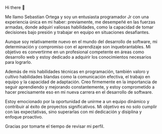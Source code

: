  Hi there 👋

Me llamo Sebastian Ortega y soy un entusiasta programador Jr con una experiencia única en mi haber: previamente, me desempeñé en las fuerzas armadas, donde adquirí valiosas habilidades, como la capacidad de tomar decisiones bajo presión y trabajar en equipo en situaciones desafiantes.

Aunque soy relativamente nuevo en el mundo del desarrollo de software, mi determinación y compromiso con el aprendizaje son inquebrantables. Mi objetivo es convertirme en un profesional competente en áreas como desarrollo web y estoy dedicado a adquirir los conocimientos necesarios para lograrlo.

Además de mis habilidades técnicas en programación, también valoro y cultivo habilidades blandas como la comunicación efectiva, el trabajo en equipo y la capacidad de adaptación. Creo firmemente en la importancia de seguir aprendiendo y mejorando constantemente, y estoy comprometido a hacer precisamente eso en mi nueva carrera en el desarrollo de software.

Estoy emocionado por la oportunidad de unirme a un equipo dinámico y contribuir al éxito de proyectos significativos. Mi objetivo es no solo cumplir con las expectativas, sino superarlas con mi dedicación y disiplina y enfoque proactivo.

Gracias por tomarte el tiempo de revisar mi perfil.
